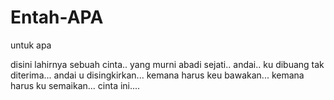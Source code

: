 # Entah-APA
untuk apa

disini lahirnya sebuah cinta.. yang murni abadi sejati.. 
andai.. ku dibuang tak diterima... andai u disingkirkan... kemana harus keu bawakan... kemana harus ku semaikan...
cinta ini....
